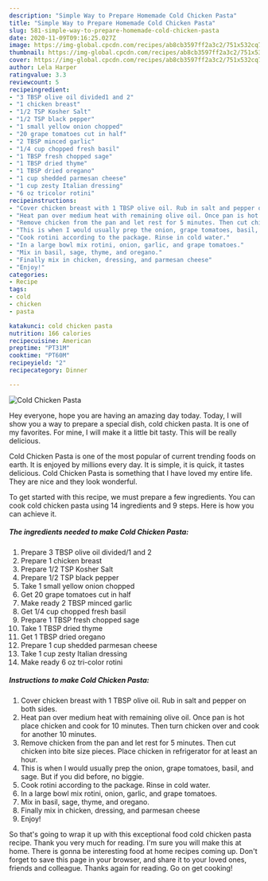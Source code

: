 ```yaml
---
description: "Simple Way to Prepare Homemade Cold Chicken Pasta"
title: "Simple Way to Prepare Homemade Cold Chicken Pasta"
slug: 581-simple-way-to-prepare-homemade-cold-chicken-pasta
date: 2020-11-09T09:16:25.027Z
image: https://img-global.cpcdn.com/recipes/ab8cb3597ff2a3c2/751x532cq70/cold-chicken-pasta-recipe-main-photo.jpg
thumbnail: https://img-global.cpcdn.com/recipes/ab8cb3597ff2a3c2/751x532cq70/cold-chicken-pasta-recipe-main-photo.jpg
cover: https://img-global.cpcdn.com/recipes/ab8cb3597ff2a3c2/751x532cq70/cold-chicken-pasta-recipe-main-photo.jpg
author: Lela Harper
ratingvalue: 3.3
reviewcount: 5
recipeingredient:
- "3 TBSP olive oil divided1 and 2"
- "1 chicken breast"
- "1/2 TSP Kosher Salt"
- "1/2 TSP black pepper"
- "1 small yellow onion chopped"
- "20 grape tomatoes cut in half"
- "2 TBSP minced garlic"
- "1/4 cup chopped fresh basil"
- "1 TBSP fresh chopped sage"
- "1 TBSP dried thyme"
- "1 TBSP dried oregano"
- "1 cup shedded parmesan cheese"
- "1 cup zesty Italian dressing"
- "6 oz tricolor rotini"
recipeinstructions:
- "Cover chicken breast with 1 TBSP olive oil. Rub in salt and pepper on both sides."
- "Heat pan over medium heat with remaining olive oil. Once pan is hot place chicken and cook for 10 minutes. Then turn chicken over and cook for another 10 minutes."
- "Remove chicken from the pan and let rest for 5 minutes. Then cut chicken into bite size pieces. Place chicken in refrigerator for at least an hour."
- "This is when I would usually prep the onion, grape tomatoes, basil, and sage. But if you did before, no biggie."
- "Cook rotini according to the package. Rinse in cold water."
- "In a large bowl mix rotini, onion, garlic, and grape tomatoes."
- "Mix in basil, sage, thyme, and oregano."
- "Finally mix in chicken, dressing, and parmesan cheese"
- "Enjoy!"
categories:
- Recipe
tags:
- cold
- chicken
- pasta

katakunci: cold chicken pasta 
nutrition: 166 calories
recipecuisine: American
preptime: "PT31M"
cooktime: "PT60M"
recipeyield: "2"
recipecategory: Dinner

---
```



![Cold Chicken Pasta](https://img-global.cpcdn.com/recipes/ab8cb3597ff2a3c2/751x532cq70/cold-chicken-pasta-recipe-main-photo.jpg)

Hey everyone, hope you are having an amazing day today. Today, I will show you a way to prepare a special dish, cold chicken pasta. It is one of my favorites. For mine, I will make it a little bit tasty. This will be really delicious.



Cold Chicken Pasta is one of the most popular of current trending foods on earth. It is enjoyed by millions every day. It is simple, it is quick, it tastes delicious. Cold Chicken Pasta is something that I have loved my entire life. They are nice and they look wonderful.


To get started with this recipe, we must prepare a few ingredients. You can cook cold chicken pasta using 14 ingredients and 9 steps. Here is how you can achieve it.

<!--inarticleads1-->

##### The ingredients needed to make Cold Chicken Pasta:

1. Prepare 3 TBSP olive oil divided/1 and 2
1. Prepare 1 chicken breast
1. Prepare 1/2 TSP Kosher Salt
1. Prepare 1/2 TSP black pepper
1. Take 1 small yellow onion chopped
1. Get 20 grape tomatoes cut in half
1. Make ready 2 TBSP minced garlic
1. Get 1/4 cup chopped fresh basil
1. Prepare 1 TBSP fresh chopped sage
1. Take 1 TBSP dried thyme
1. Get 1 TBSP dried oregano
1. Prepare 1 cup shedded parmesan cheese
1. Take 1 cup zesty Italian dressing
1. Make ready 6 oz tri-color rotini




<!--inarticleads2-->

##### Instructions to make Cold Chicken Pasta:

1. Cover chicken breast with 1 TBSP olive oil. Rub in salt and pepper on both sides.
1. Heat pan over medium heat with remaining olive oil. Once pan is hot place chicken and cook for 10 minutes. Then turn chicken over and cook for another 10 minutes.
1. Remove chicken from the pan and let rest for 5 minutes. Then cut chicken into bite size pieces. Place chicken in refrigerator for at least an hour.
1. This is when I would usually prep the onion, grape tomatoes, basil, and sage. But if you did before, no biggie.
1. Cook rotini according to the package. Rinse in cold water.
1. In a large bowl mix rotini, onion, garlic, and grape tomatoes.
1. Mix in basil, sage, thyme, and oregano.
1. Finally mix in chicken, dressing, and parmesan cheese
1. Enjoy!




So that's going to wrap it up with this exceptional food cold chicken pasta recipe. Thank you very much for reading. I'm sure you will make this at home. There is gonna be interesting food at home recipes coming up. Don't forget to save this page in your browser, and share it to your loved ones, friends and colleague. Thanks again for reading. Go on get cooking!
